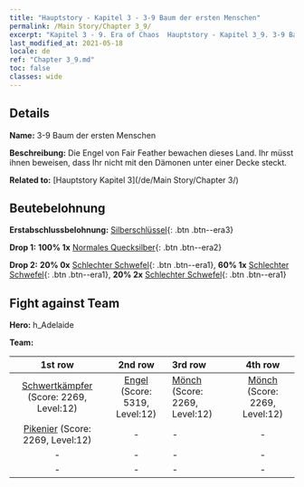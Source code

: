 ```yaml
---
title: "Hauptstory - Kapitel 3 - 3-9 Baum der ersten Menschen"
permalink: /Main Story/Chapter 3_9/
excerpt: "Kapitel 3 - 9. Era of Chaos  Hauptstory - Kapitel 3_9. 3-9 Baum der ersten Menschen"
last_modified_at: 2021-05-18
locale: de
ref: "Chapter 3_9.md"
toc: false
classes: wide
---
```


## Details

 **Name:** 3-9 Baum der ersten Menschen

 **Beschreibung:** Die Engel von Fair Feather bewachen dieses Land. Ihr müsst ihnen beweisen, dass Ihr nicht mit den Dämonen unter einer Decke steckt.

 **Related to:** [Hauptstory Kapitel 3](/de/Main Story/Chapter 3/)

## Beutebelohnung

 **Erstabschlussbelohnung:** [Silberschlüssel](/ItemsDE/con_693/){: .btn .btn--era3}

 **Drop 1:** **100% 1x** [Normales Quecksilber](/ItemsDE/mat_8/){: .btn .btn--era2}

 **Drop 2:** **20% 0x** [Schlechter Schwefel](/ItemsDE/mat_3/){: .btn .btn--era1}, **60% 1x** [Schlechter Schwefel](/ItemsDE/mat_3/){: .btn .btn--era1}, **20% 2x** [Schlechter Schwefel](/ItemsDE/mat_3/){: .btn .btn--era1}


## Fight against Team
 **Hero:** h_Adelaide

 **Team:**


  | 1st row | 2nd row | 3rd row | 4th row |
  |:----:|:----:|:----|:----:|
  | [Schwertkämpfer](/de/units/Swordsman/) (Score: 2269, Level:12)  | [Engel](/de/units/Angel/) (Score: 5319, Level:12)  | [Mönch](/de/units/Monk/) (Score: 2269, Level:12)  | [Mönch](/de/units/Monk/) (Score: 2269, Level:12)  |
  | [Pikenier](/de/units/Pikeman/) (Score: 2269, Level:12)  | - | - | - |
  | - | - | - | - |
  | - | - | - | - |


